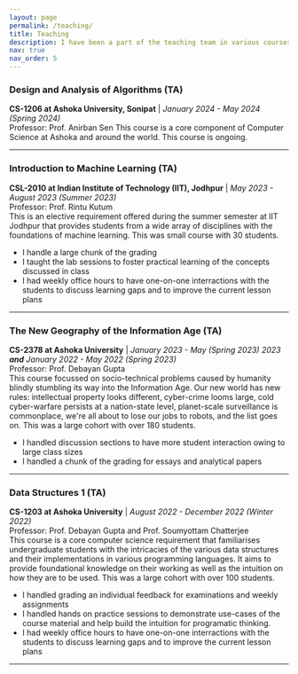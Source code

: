 ```yaml
---
layout: page
permalink: /teaching/
title: Teaching
description: I have been a part of the teaching team in various courses, as shown below
nav: true
nav_order: 5
---
```


### Design and Analysis of Algorithms (TA)

**CS-1206 at Ashoka University, Sonipat** | _January 2024 - May 2024 (Spring 2024)_    
Professor: Prof. Anirban Sen 
This course is a core component of Computer Science at Ashoka and around the world. This course is ongoing.

----

### Introduction to Machine Learning (TA)
**CSL-2010 at Indian Institute of Technology (IIT), Jodhpur** | _May 2023 - August 2023 (Summer 2023)_    
Professor: Prof. Rintu Kutum   
This is an elective requirement offered during the summer semester at IIT Jodhpur that provides students from a wide array of disciplines with the foundations of machine learning. This was small course with 30 students.
- I handle a large chunk of the grading
- I taught the lab sessions to foster practical learning of the concepts discussed in class
- I had weekly office hours to have one-on-one interractions with the students to discuss learning gaps and to improve the current lesson plans

----

### The New Geography of the Information Age (TA)
**CS-2378 at Ashoka University** | _January 2023 - May (Spring 2023) 2023 **and** January 2022 - May 2022 (Spring 2023)_    
Professor: Prof. Debayan Gupta  
This course focussed on socio-technical problems caused by humanity blindly stumbling its way into the Information Age. Our new world has new rules: intellectual property looks different, cyber-crime looms large, cold cyber-warfare persists at a nation-state level, planet-scale surveillance is commonplace, we're all about to lose our jobs to robots, and the list goes on. This was a large cohort with over 180 students.
- I handled discussion sections to have more student interaction owing to large class sizes
- I handled a chunk of the grading for essays and analytical papers

----


### Data Structures 1 (TA)
**CS-1203 at Ashoka University** | _August 2022 - December 2022 (Winter 2022)_  
Professor: Prof. Debayan Gupta and Prof. Soumyottam Chatterjee  
This course is a core computer science requirement that familiarises undergraduate students with the intricacies of the various data structures and their implementations in various programming languages. It aims to provide foundational knowledge on their working as well as the intuition on how they are to be used. This was a large cohort with over 100 students.  
- I handled grading an individual feedback for examinations and weekly assignments
- I handled hands on practice sessions to demonstrate use-cases of the course material and help build the intuition for programatic thinking.
- I had weekly office hours to have one-on-one interractions with the students to discuss learning gaps and to improve the current lesson plans

----
